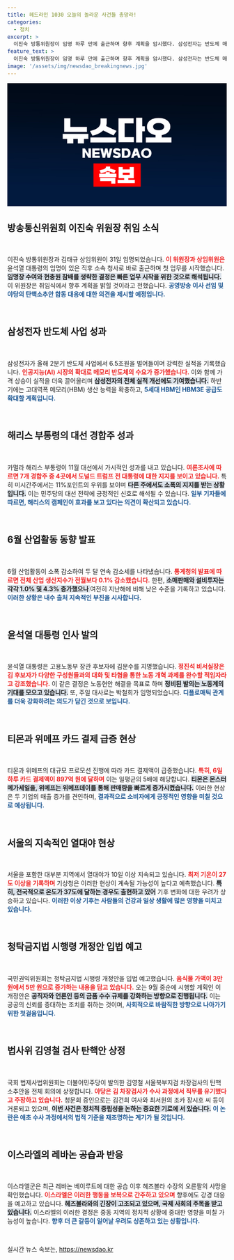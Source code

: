```yaml
---
title: 헤드라인 1030 오늘의 놀라운 사건들 총망라!
categories:
  - 정치
excerpt: >
  이진숙 방통위원장이 임명 하루 만에 출근하며 향후 계획을 암시했다. 삼성전자는 반도체 매출 급증, 해리스 부통령이 경합주에서 트럼프를 추월하는 등 미국 정치에서도 변화의 바람이 불고 있다.
feature_text: >
  이진숙 방통위원장이 임명 하루 만에 출근하며 향후 계획을 암시했다. 삼성전자는 반도체 매출 급증, 해리스 부통령이 경합주에서 트럼프를 추월하는 등 미국 정치에서도 변화의 바람이 불고 있다.
image: '/assets/img/newsdao_breakingnews.jpg'
---
```


<p><img src="/assets/img/newsdao_breakingnews.jpg" alt="bookingtag 속보" /></p>

<h2 data-ke-size="size26">방송통신위원회 이진숙 위원장 취임 소식</h2>

<p data-ke-size="size16">&nbsp;</p>

<p>이진숙 방통위원장과 김태규 상임위원이 31일 임명되었습니다. <b><span style="color: #ee2323;">이 위원장과 상임위원은 </span></b>윤석열 대통령의 임명이 있은 직후 소속 청사로 바로 출근하며 첫 업무를 시작했습니다. <b><span style="background-color: #21538527;">임명장 수여와 현충원 참배를 생략한 결정은 빠른 업무 시작을 위한 것으로 해석됩니다.</span></b> 이 위원장은 취임식에서 향후 계획을 밝힐 것이라고 전했습니다. <b><span style="color: #1a5490;">공영방송 이사 선임 및 야당의 탄핵소추안 합동 대응에 대한 의견을 제시할 예정입니다.</span></b> </p>

<p data-ke-size="size16">&nbsp;</p>

<h2 data-ke-size="size26">삼성전자 반도체 사업 성과</h2>

<p data-ke-size="size16">&nbsp;</p>

<p>삼성전자가 올해 2분기 반도체 사업에서 6.5조원을 벌어들이며 강력한 실적을 기록했습니다. <b><span style="color: #ee2323;">인공지능(AI) 시장의 확대로 메모리 반도체의 수요가 증가했습니다.</span></b> 이와 함께 가격 상승이 실적을 더욱 끌어올리며 <b><span style="background-color: #21538527;">삼성전자의 전체 실적 개선에도 기여했습니다.</span></b> 하반기에는 고대역폭 메모리(HBM) 생산 능력을 확충하고, <b><span style="color: #1a5490;">5세대 HBM인 HBM3E 공급도 확대할 계획입니다.</span></b></p>

<p data-ke-size="size16">&nbsp;</p>

<h2 data-ke-size="size26">해리스 부통령의 대선 경합주 성과</h2>

<p data-ke-size="size16">&nbsp;</p>

<p>카멀라 해리스 부통령이 11월 대선에서 가시적인 성과를 내고 있습니다. <b><span style="color: #ee2323;">여론조사에 따르면 7개 경합주 중 4곳에서 도널드 트럼프 전 대통령에 대한 지지를 보이고 있습니다.</span></b> 특히 미시간주에서는 11%포인트의 우위를 보이며 <b><span style="background-color: #21538527;">다른 주에서도 소폭의 지지를 받는 상황입니다.</span></b> 이는 민주당의 대선 전략에 긍정적인 신호로 해석될 수 있습니다. <b><span style="color: #1a5490;">일부 기자들에 따르면, 해리스의 캠페인이 효과를 보고 있다는 의견이 확산되고 있습니다.</span></b></p>

<p data-ke-size="size16">&nbsp;</p>

<h2 data-ke-size="size26">6월 산업활동 동향 발표</h2>

<p data-ke-size="size16">&nbsp;</p>

<p>6월 산업활동이 소폭 감소하여 두 달 연속 감소세를 나타냈습니다. <b><span style="color: #ee2323;">통계청의 발표에 따르면 전체 산업 생산지수가 전월보다 0.1% 감소했습니다.</span></b> 한편, <b><span style="background-color: #21538527;">소매판매와 설비투자는 각각 1.0% 및 4.3% 증가했으나 </span></b>여전히 지난해에 비해 낮은 수준을 기록하고 있습니다. <b><span style="color: #1a5490;">이러한 상황은 내수 출처 지속적인 부진을 시사합니다.</span></b></p>

<p data-ke-size="size16">&nbsp;</p>

<h2 data-ke-size="size26">윤석열 대통령 인사 발의</h2>

<p data-ke-size="size16">&nbsp;</p>

<p>윤석열 대통령은 고용노동부 장관 후보자에 김문수를 지명했습니다. <b><span style="color: #ee2323;">정진석 비서실장은 김 후보자가 다양한 구성원들과의 대화 및 타협을 통한 노동 개혁 과제를 완수할 적임자라고 강조했습니다.</span></b> 이 같은 결정은 노동현안 해결을 목표로 하며 <b><span style="background-color: #21538527;">정비된 발의는 노동계의 기대를 모으고 있습니다.</span></b> 또, 주일 대사로는 박철희가 임명되었습니다. <b><span style="color: #1a5490;">디플로매틱 관계를 더욱 강화하려는 의도가 담긴 것으로 보입니다.</span></b></p>

<p data-ke-size="size16">&nbsp;</p>

<h2 data-ke-size="size26">티몬과 위메프 카드 결제 급증 현상</h2>

<p data-ke-size="size16">&nbsp;</p>

<p>티몬과 위메프의 대규모 프로모션 진행에 따라 카드 결제액이 급증했습니다. <b><span style="color: #ee2323;">특히, 6일 하루 카드 결제액이 897억 원에 달하며</span></b> 이는 일평균의 5배에 해당합니다. <b><span style="background-color: #21538527;">티몬은 몬스터 메가세일을, 위메프는 위메프데이를 통해 판매량을 빠르게 증가시켰습니다.</span></b> 이러한 현상은 두 기업의 매출 증가를 견인하며, <b><span style="color: #1a5490;">결과적으로 소비자에게 긍정적인 영향을 미칠 것으로 예상됩니다.</span></b></p>

<p data-ke-size="size16">&nbsp;</p>

<h2 data-ke-size="size26">서울의 지속적인 열대야 현상</h2>

<p data-ke-size="size16">&nbsp;</p>

<p>서울을 포함한 대부분 지역에서 열대야가 10일 이상 지속되고 있습니다. <b><span style="color: #ee2323;">최저 기온이 27도 이상을 기록하며</span></b> 기상청은 이러한 현상이 계속될 가능성이 높다고 예측했습니다. <b><span style="background-color: #21538527;">특히, 전국적으로 온도가 37도에 달하는 경우도 출현하고 있어</span></b> 기후 변화에 대한 우려가 상승하고 있습니다. <b><span style="color: #1a5490;">이러한 이상 기후는 사람들의 건강과 일상 생활에 많은 영향을 미치고 있습니다.</span></b></p>

<p data-ke-size="size16">&nbsp;</p>

<h2 data-ke-size="size26">청탁금지법 시행령 개정안 입법 예고</h2>

<p data-ke-size="size16">&nbsp;</p>

<p>국민권익위원회는 청탁금지법 시행령 개정안을 입법 예고했습니다. <b><span style="color: #ee2323;">음식물 가액이 3만 원에서 5만 원으로 증가하는 내용을 담고 있습니다.</span></b> 오는 9월 중순에 시행할 계획인 이 개정안은 <b><span style="background-color: #21538527;">공직자와 언론인 등의 금품 수수 규제를 강화하는 방향으로 진행됩니다.</span></b> 이는 공공의 신뢰를 증대하는 조치를 취하는 것이며, <b><span style="color: #1a5490;">사회적으로 바람직한 방향으로 나아가기 위한 첫걸음입니다.</span></b></p>

<p data-ke-size="size16">&nbsp;</p>

<h2 data-ke-size="size26">법사위 김영철 검사 탄핵안 상정</h2>

<p data-ke-size="size16">&nbsp;</p>

<p>국회 법제사법위원회는 더불어민주당이 발의한 김영철 서울북부지검 차장검사의 탄핵소추안을 전체 회의에 상정합니다. <b><span style="color: #ee2323;">야당은 김 차장검사가 수사 과정에서 직무를 유기했다고 주장하고 있습니다.</span></b> 청문회 증인으로는 김건희 여사와 최서원의 조카 장시호 씨 등이 거론되고 있으며, <b><span style="background-color: #21538527;">이번 사건은 정치적 중립성을 논하는 중요한 기로에 서 있습니다.</span></b> <b><span style="color: #1a5490;">이 논란은 애초 수사 과정에서의 법적 기준을 재조명하는 계기가 될 것입니다.</span></b></p>

<p data-ke-size="size16">&nbsp;</p>

<h2 data-ke-size="size26">이스라엘의 레바논 공습과 반응</h2>

<p data-ke-size="size16">&nbsp;</p>

<p>이스라엘군은 최근 레바논 베이루트에 대한 공습 이후 헤즈볼라 수장의 오른팔의 사망을 확인했습니다. <b><span style="color: #ee2323;">이스라엘은 이러한 행동을 보복으로 간주하고 있으며</span></b> 향후에도 강경 대응을 예고하고 있습니다. <b><span style="background-color: #21538527;">헤즈볼라와의 긴장이 고조되고 있으며, 국제 사회의 주목을 받고 있습니다.</span></b> 이스라엘의 이러한 결정은 중동 지역의 정치적 상황에 중대한 영향을 미칠 가능성이 높습니다. <b><span style="color: #1a5490;">향후 더 큰 갈등이 일어날 우려도 상존하고 있는 상황입니다.</span></b></p>

<p data-ke-size="size16">&nbsp;</p>
실시간 뉴스 속보는, <a href="https://newsdao.kr" rel="dofollow">https://newsdao.kr</a>


